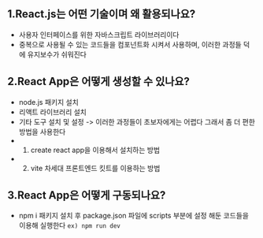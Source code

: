 ## 1.React.js는 어떤 기술이며 왜 활용되나요?

- 사용자 인터페이스를 위한 자바스크립트 라이브러리이다
- 중복으로 사용될 수 있는 코드들을 컴포넌트화 시켜서 사용하며, 이러한 과정들 덕에 유지보수가 쉬워진다

## 2.React App은 어떻게 생성할 수 있나요?

- node.js 패키지 설치
- 리액트 라이브러리 설치
- 기타 도구 설치 및 설정
  -> 이러한 과정들이 초보자에게는 어렵다
  그래서 좀 더 편한 방법을 사용한다
- 1. create react app을 이용해서 설치하는 방법
- 2. vite 차세대 프론트엔드 킷트를 이용하는 방법

## 3.React App은 어떻게 구동되나요?

- npm i 패키지 설치 후 package.json 파일에 scripts 부분에 설정 해둔 코드들을 이용해 실행한다
  `ex) npm run dev`
